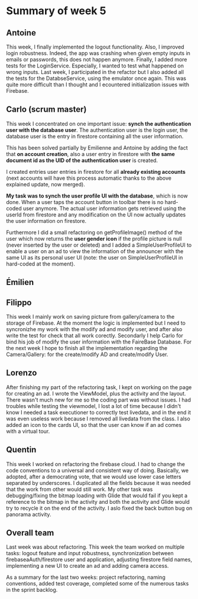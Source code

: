 # Summary of week 5


## Antoine

This week, I finally implemented the logout functionality. Also, I improved login robustness. Indeed, the app was crashing when given empty inputs in emails or passwords, this does not happen anymore. Finally, I added more tests for the LoginService. Especially, I wanted to test what happened on wrong inputs.
Last week, I participated in the refactor but I also added all the tests for the DatabseService, using the emulator once again. This was quite more difficult than I thought and I ecountered initialization issues with Firebase.

## Carlo (scrum master)
This week I concentrated on one important issue: **synch the authentication user with the database user**. The authentication user is the login user, the database user is the entry in firestore containing all the user information. 

This has been solved partially by Emilienne and Antoine by adding the fact that **on account creation**, also a user entry in firestore with **the same document id as the UID of the authentication user** is created. 

I created entries user entries in firestore for all **already existing accounts** (next accounts will have this process automatic thanks to the above explained update, now merged). 

**My task was to synch the user profile UI with the database**, which is now done. When a user taps the account button in toolbar there is no hard-coded user anymore. The actual user information gets retrieved using the userId from firestore and any modification on the UI now actually updates the user information on firestore. 

Furthermore I did a small refactoring on getProfileImage() method of the user which now returns the **user gender icon** if the profile picture is null (never inserted by the user or deleted) and I added a SimpleUserProfileUI to enable a user on an ad to view the information of the announcer with the same UI as its personal user UI (note: the user on SimpleUserProfileUI in hard-coded at the moment). 


## Émilien


## Filippo
This week I mainly work on saving picture from gallery/camera to the storage of Firebase. At the moment the logic is implemented but I need to syncronizhe my work with the modify ad and modify user, and after also write the test for check that all work corectly. Secondarly I help Carlo for bind his job of modify the user information with the FaireBase Database. 
For the next week I hope to finish all the implementation regarding the Camera/Gallery: for the create/modify AD and create/modify User.


## Lorenzo 
After finishing my part of the refactoring task, I kept on working on the page for creating an ad. I wrote the ViewModel, plus the activity and the layout. There wasn't much new for me so the coding part was without issues. I had troubles while testing the viewmodel, I lost a lot of time because I didn't know I needed a task executioner to correctly test livedata, and in the end it was even useless work because I removed all livedata from the class.
I also added an icon to the cards UI, so that the user can know if an ad comes with a virtual tour.

## Quentin
This week I worked on refactoring the firebase cloud. I had to change the code conventions to a universal and consistent way of doing. Basically, we adopted, after a democrating vote, that we would use lower case letters separated by underscores. I duplicated all the fields because it was needed that the work from other would still work. My other task was debugging/fixing the bitmap loading with Glide that would fail if you kept a reference to the bitmap in the activity and both the activity and Glide would try to recycle it on the end of the activity. I aslo fixed the back button bug on panorama activity.


## Overall team
Last week was about refactoring. This week the team worked on multiple tasks: logout feature and input robustness, synchronization between firebaseaAuth/firestore user and application, adjusting firestore field names, implementing a new UI to create an ad and adding camera access. 

As a summary for the last two weeks: project refactoring, naming conventions, added test coverage, completed some of the numerous tasks in the sprint backlog.

